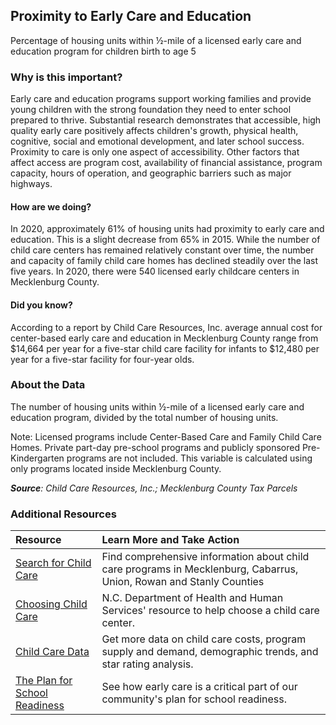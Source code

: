 ## Proximity to Early Care and Education
Percentage of housing units within &#189;-mile of a licensed early care and education program for children birth to age 5

### Why is this important?
Early care and education programs support working families and provide young children with the strong foundation they need to enter school prepared to thrive. Substantial research demonstrates that accessible, high quality early care positively affects children's growth, physical health, cognitive, social and emotional development, and later school success. Proximity to care is only one aspect of accessibility. Other factors that affect access are program cost, availability of financial assistance, program capacity, hours of operation, and geographic barriers such as major highways.

#### How are we doing?
In 2020, approximately 61% of housing units had proximity to early care and education. This is a slight decrease from 65% in 2015. While the number of child care centers has remained relatively constant over time, the number and capacity of family child care homes has declined steadily over the last five years. In 2020, there were 540 licensed early childcare centers in Mecklenburg County.

#### Did you know?
According to a report by Child Care Resources, Inc. average annual cost for center-based early care and education in Mecklenburg County range from $14,664 per year for a five-star child care facility for infants to $12,480 per year for a five-star facility for four-year olds.



### About the Data
The number of housing units within &#189;-mile of a licensed early care and education program, divided by the total number of housing units.

Note: Licensed programs include Center-Based Care and Family Child Care Homes. Private part-day pre-school programs and publicly sponsored Pre-Kindergarten programs are not included. This variable is calculated using only programs located inside Mecklenburg County.

_**Source**: Child Care Resources, Inc.; Mecklenburg County Tax Parcels_

### Additional Resources
|Resource | Learn More and Take Action |
|:--- | :--- |
|[Search for Child Care](https://ncchildcare.ncdhhs.gov/childcaresearch)| Find comprehensive information about child care programs in Mecklenburg, Cabarrus, Union, Rowan and Stanly Counties
|[Choosing Child Care](http://ncchildcare.nc.gov/parents/pr_sn2_ov.asp)| N.C. Department of Health and Human Services' resource to help choose a child care center.
|[Child Care Data](http://www.childcareresourcesinc.org/publications-and-multimedia/data-reports/)|Get more data on child care costs, program supply and demand, demographic trends, and star rating analysis.
|[The Plan for School Readiness](https://ui.charlotte.edu/story/school-readiness-plan)| See how early care is a critical part of our community's plan for school readiness.
